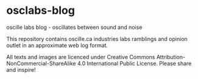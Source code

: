 # osclabs-blog
oscille labs blog - oscillates between sound and noise

This repository contains oscille.ca industries labs ramblings and opinion outlet in an approximate web log format.

All texts and images are licenced under Creative Commons Attribution-NonCommercial-ShareAlike 4.0 International Public License. Please share and inspire!
